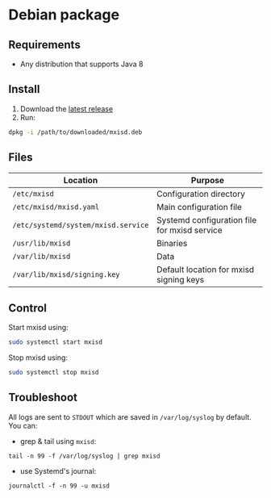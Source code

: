# Debian package
## Requirements
- Any distribution that supports Java 8

## Install
1. Download the [latest release](https://github.com/ma1uta/mxisd/releases/latest)
2. Run:
```bash
dpkg -i /path/to/downloaded/mxisd.deb
```
## Files
| Location                            | Purpose                                      |
|-------------------------------------|----------------------------------------------|
| `/etc/mxisd`                        | Configuration directory                      |
| `/etc/mxisd/mxisd.yaml`             | Main configuration file                      |
| `/etc/systemd/system/mxisd.service` | Systemd configuration file for mxisd service |
| `/usr/lib/mxisd`                    | Binaries                                     |
| `/var/lib/mxisd`                    | Data                                         |
| `/var/lib/mxisd/signing.key`        | Default location for mxisd signing keys      |

## Control
Start mxisd using:
```bash
sudo systemctl start mxisd
```

Stop mxisd using:
```bash
sudo systemctl stop mxisd
```

## Troubleshoot
All logs are sent to `STDOUT` which are saved in `/var/log/syslog` by default.  
You can:
- grep & tail using `mxisd`:
```
tail -n 99 -f /var/log/syslog | grep mxisd
```
- use Systemd's journal:
```
journalctl -f -n 99 -u mxisd
```
